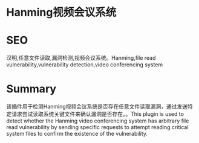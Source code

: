 # Hanming视频会议系统
# SEO
汉明,任意文件读取,漏洞检测,视频会议系统。Hanming,file read vulnerability,vulnerability detection,video conferencing system
# Summary
该插件用于检测Hanming视频会议系统是否存在任意文件读取漏洞，通过发送特定请求尝试读取系统关键文件来确认漏洞是否存在。。This plugin is used to detect whether the Hanming video conferencing system has arbitrary file read vulnerability by sending specific requests to attempt reading critical system files to confirm the existence of the vulnerability.
